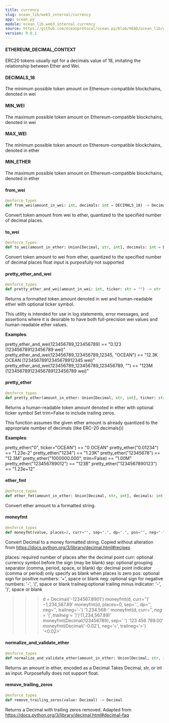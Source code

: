 ```yaml
---
title: currency
slug: ocean_lib/web3_internal/currency
app: ocean.py
module: ocean_lib.web3_internal.currency
source: https://github.com/oceanprotocol/ocean.py/blob/HEAD/ocean_lib/web3_internal/currency.py
version: 0.8.1
---
```

#### ETHEREUM\_DECIMAL\_CONTEXT

ERC20 tokens usually opt for a decimals value of 18, imitating the
relationship between Ether and Wei.

#### DECIMALS\_18

The minimum possible token amount on Ethereum-compatible blockchains, denoted in wei

#### MIN\_WEI

The maximum possible token amount on Ethereum-compatible blockchains, denoted in wei

#### MAX\_WEI

The minimum possible token amount on Ethereum-compatible blockchains, denoted in ether

#### MIN\_ETHER

The maximum possible token amount on Ethereum-compatible blockchains, denoted in ether

#### from\_wei

```python
@enforce_types
def from_wei(amount_in_wei: int, decimals: int = DECIMALS_18) -> Decimal
```

Convert token amount from wei to ether, quantized to the specified number of decimal places.

#### to\_wei

```python
@enforce_types
def to_wei(amount_in_ether: Union[Decimal, str, int], decimals: int = DECIMALS_18) -> int
```

Convert token amount to wei from ether, quantized to the specified number of decimal places
float input is purposfully not supported

#### pretty\_ether\_and\_wei

```python
@enforce_types
def pretty_ether_and_wei(amount_in_wei: int, ticker: str = "") -> str
```

Returns a formatted token amount denoted in wei and human-readable ether
with optional ticker symbol.

This utility is intended for use in log statements, error messages, and
assertions where it is desirable to have both full-precision wei values and
human-readable ether values.

**Examples**:

  pretty_ether_and_wei(123456789_123456789) == "0.123 (123456789123456789 wei)"
  pretty_ether_and_wei(123456789_123456789_12345, "OCEAN") == "12.3K OCEAN (12345678912345678912345 wei)"
  pretty_ether_and_wei(123456789_123456789_123456789, "") == "123M (123456789123456789123456789 wei)"

#### pretty\_ether

```python
@enforce_types
def pretty_ether(amount_in_ether: Union[Decimal, str, int], ticker: str = "", trim: bool = True) -> str
```

Returns a human-readable token amount denoted in ether with optional ticker symbol
Set trim=False to include trailing zeros.

This function assumes the given ether amount is already quantized to
the appropriate number of decimals (like ERC-20 decimals())

**Examples**:

  pretty_ether("0", ticker="OCEAN") == "0 OCEAN"
  pretty_ether("0.01234") == "1.23e-2"
  pretty_ether("1234") == "1.23K"
  pretty_ether("12345678") == "12.3M"
  pretty_ether("1000000.000", trim=False) == "1.00M"
  pretty_ether("123456789012") == "123B"
  pretty_ether("1234567890123") == "1.23e+12"

#### ether\_fmt

```python
@enforce_types
def ether_fmt(amount_in_ether: Union[Decimal, str, int], decimals: int = DECIMALS_18, ticker: str = "") -> str
```

Convert ether amount to a formatted string.

#### moneyfmt

```python
@enforce_types
def moneyfmt(value, places=2, curr="", sep=",", dp=".", pos="", neg="-", trailneg="")
```

Convert Decimal to a money formatted string.
Copied without alteration from https://docs.python.org/3/library/decimal.html#recipes

places:  required number of places after the decimal point
curr:    optional currency symbol before the sign (may be blank)
sep:     optional grouping separator (comma, period, space, or blank)
dp:      decimal point indicator (comma or period)
         only specify as blank when places is zero
pos:     optional sign for positive numbers: '+', space or blank
neg:     optional sign for negative numbers: '-', '(', space or blank
trailneg:optional trailing minus indicator:  '-', ')', space or blank

>>> d = Decimal('-1234567.8901')
>>> moneyfmt(d, curr='$')
'-$1,234,567.89'
>>> moneyfmt(d, places=0, sep='.', dp='', neg='', trailneg='-')
'1.234.568-'
>>> moneyfmt(d, curr='$', neg='(', trailneg=')')
'($1,234,567.89)'
>>> moneyfmt(Decimal(123456789), sep=' ')
'123 456 789.00'
>>> moneyfmt(Decimal('-0.02'), neg='<', trailneg='>')
'<0.02>'

#### normalize\_and\_validate\_ether

```python
@enforce_types
def normalize_and_validate_ether(amount_in_ether: Union[Decimal, str, int]) -> Decimal
```

Returns an amount in ether, encoded as a Decimal
Takes Decimal, str, or int as input. Purposefully does not support float.

#### remove\_trailing\_zeros

```python
@enforce_types
def remove_trailing_zeros(value: Decimal) -> Decimal
```

Returns a Decimal with trailing zeros removed.
Adapted from https://docs.python.org/3/library/decimal.html#decimal-faq

